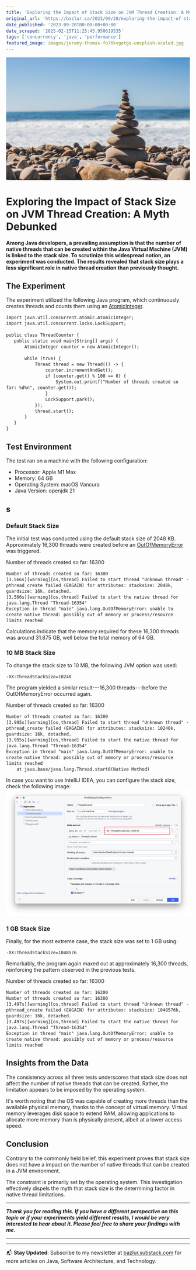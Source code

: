 ```yaml
---
title: 'Exploring the Impact of Stack Size on JVM Thread Creation: A Myth Debunked'
original_url: 'https://bazlur.ca/2023/09/20/exploring-the-impact-of-stack-size-on-jvm-thread-creation-a-myth-debunked/'
date_published: '2023-09-20T00:00:00+00:00'
date_scraped: '2025-02-15T11:25:45.950619535'
tags: ['concurrency', 'java', 'performance']
featured_image: images/jeremy-thomas-fo7bkvgetgq-unsplash-scaled.jpg
---
```


![](images/jeremy-thomas-fo7bkvgetgq-unsplash-scaled.jpg)

Exploring the Impact of Stack Size on JVM Thread Creation: A Myth Debunked
==========================================================================

**Among Java developers, a prevailing assumption is that the number of native threads that can be created within the Java Virtual Machine (JVM) is linked to the stack size. To scrutinize this widespread notion, an experiment was conducted. The results revealed that stack size plays a less significant role in native thread creation than previously thought.**

**The Experiment**
------------------

The experiment utilized the following Java program, which continuously creates threads and counts them using an [AtomicInteger](https://download.java.net/java/early_access/jdk21/docs/api/java.base/java/util/concurrent/atomic/AtomicInteger.html).

```
import java.util.concurrent.atomic.AtomicInteger;
import java.util.concurrent.locks.LockSupport;

public class ThreadCounter {
   public static void main(String[] args) {
       AtomicInteger counter = new AtomicInteger();

       while (true) {
           Thread thread = new Thread(() -> {
               counter.incrementAndGet();
               if (counter.get() % 100 == 0) {
                   System.out.printf("Number of threads created so far: %d%n", counter.get());
               }
               LockSupport.park();
           });
           thread.start();
       }
   }
}
```

**Test Environment**
--------------------

The test ran on a machine with the following configuration:

* Processor: Apple M1 Max
* Memory: 64 GB
* Operating System: macOS Vancura
* Java Version: openjdk 21

**s**
-----

### **Default Stack Size**

The initial test was conducted using the default stack size of 2048 KB. Approximately 16,300 threads were created before an [OutOfMemoryError](https://download.java.net/java/early_access/jdk21/docs/api/java.base/java/lang/OutOfMemoryError.html) was triggered.

Number of threads created so far: 16300

```
Number of threads created so far: 16300
[3.566s][warning][os,thread] Failed to start thread "Unknown thread" - pthread_create failed (EAGAIN) for attributes: stacksize: 2048k, guardsize: 16k, detached.
[3.566s][warning][os,thread] Failed to start the native thread for java.lang.Thread "Thread-16354"
Exception in thread "main" java.lang.OutOfMemoryError: unable to create native thread: possibly out of memory or process/resource limits reached
```

Calculations indicate that the memory required for these 16,300 threads was around 31.875 GB, well below the total memory of 64 GB.

### **10 MB Stack Size**

To change the stack size to 10 MB, the following JVM option was used:

    -XX:ThreadStackSize=10240

The program yielded a similar result---16,300 threads---before the OutOfMemoryError occurred again.

Number of threads created so far: 16300

```
Number of threads created so far: 16300
[3.995s][warning][os,thread] Failed to start thread "Unknown thread" - pthread_create failed (EAGAIN) for attributes: stacksize: 10240k, guardsize: 16k, detached.
[3.995s][warning][os,thread] Failed to start the native thread for java.lang.Thread "Thread-16354"
Exception in thread "main" java.lang.OutOfMemoryError: unable to create native thread: possibly out of memory or process/resource limits reached
	at java.base/java.lang.Thread.start0(Native Method)
```

In case you want to use IntelliJ IDEA, you can configure the stack size, check the following image:
![](images/screenshot-2023-09-10-at-10.48.08-pm-1-1024x700.png)

### **1 GB Stack Size**

Finally, for the most extreme case, the stack size was set to 1 GB using:

    -XX:ThreadStackSize=1048576

Remarkably, the program again maxed out at approximately 16,300 threads, reinforcing the pattern observed in the previous tests.

Number of threads created so far: 16300

```
Number of threads created so far: 16200
Number of threads created so far: 16300
[3.497s][warning][os,thread] Failed to start thread "Unknown thread" - pthread_create failed (EAGAIN) for attributes: stacksize: 1048576k, guardsize: 16k, detached.
[3.497s][warning][os,thread] Failed to start the native thread for java.lang.Thread "Thread-16354"
Exception in thread "main" java.lang.OutOfMemoryError: unable to create native thread: possibly out of memory or process/resource limits reached
```

**Insights from the Data**
--------------------------

The consistency across all three tests underscores that stack size does not affect the number of native threads that can be created. Rather, the limitation appears to be imposed by the operating system.

It's worth noting that the OS was capable of creating more threads than the available physical memory, thanks to the concept of virtual memory. Virtual memory leverages disk space to extend RAM, allowing applications to allocate more memory than is physically present, albeit at a lower access speed.

**Conclusion**
--------------

Contrary to the commonly held belief, this experiment proves that stack size does not have a impact on the number of native threads that can be created in a JVM environment.

The constraint is primarily set by the operating system. This investigation effectively dispels the myth that stack size is the determining factor in native thread limitations.

*** ** * ** ***

***Thank you for reading this. If you have a different perspective on this topic or if your experiments yield different results, I would be very interested to hear about it. Please feel free to share your findings with me.***  

*** ** * ** ***

---

📬 **Stay Updated**: Subscribe to my newsletter at [bazlur.substack.com](https://bazlur.substack.com/) for more articles on Java, Software Architecture, and Technology.
